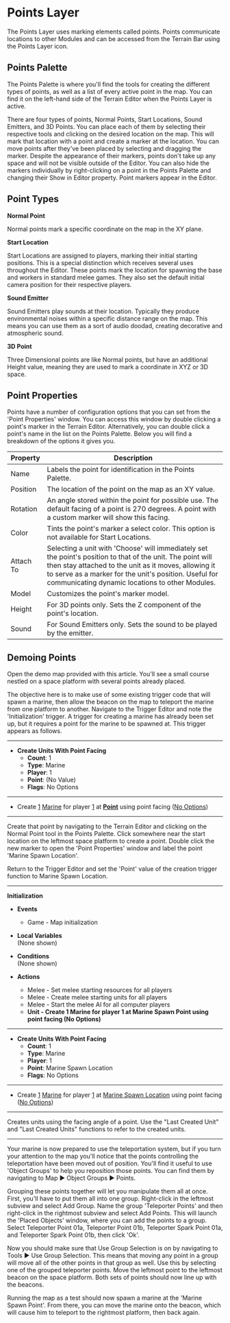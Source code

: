 # Points Layer

The Points Layer uses marking elements called points. Points communicate locations to other Modules and can be accessed from the Terrain Bar using the Points Layer icon.

## Points Palette

The Points Palette is where you'll find the tools for creating the different types of points, as well as a list of every active point in the map. You can find it on the left-hand side of the Terrain Editor when the Points Layer is active.

There are four types of points, Normal Points, Start Locations, Sound Emitters, and 3D Points. You can place each of them by selecting their respective tools and clicking on the desired location on the map. This will mark that location with a point and create a marker at the location. You can move points after they've been placed by selecting and dragging the marker. Despite the appearance of their markers, points don't take up any space and will not be visible outside of the Editor. You can also hide the markers individually by right-clicking on a point in the Points Palette and changing their Show in Editor property. Point markers appear in the Editor.

## Point Types

**Normal Point**

Normal points mark a specific coordinate on the map in the XY plane.

**Start Location**

Start Locations are assigned to players, marking their initial starting positions. This is a special distinction which receives several uses throughout the Editor. These points mark the location for spawning the base and workers in standard melee games. They also set the default initial camera position for their respective players.

**Sound Emitter**

Sound Emitters play sounds at their location. Typically they produce environmental noises within a specific distance range on the map. This means you can use them as a sort of audio doodad, creating decorative and atmospheric sound.

**3D Point**

Three Dimensional points are like Normal points, but have an additional Height value, meaning they are used to mark a coordinate in XYZ or 3D space.

## Point Properties

Points have a number of configuration options that you can set from the 'Point Properties' window. You can access this window by double clicking a point's marker in the Terrain Editor. Alternatively, you can double click a point's name in the list on the Points Palette. Below you will find a breakdown of the options it gives you.

| Property  | Description                                                                                                                                                                                                                                                                     |
| --------- | ------------------------------------------------------------------------------------------------------------------------------------------------------------------------------------------------------------------------------------------------------------------------------- |
| Name      | Labels the point for identification in the Points Palette.                                                                                                                                                                                                                      |
| Position  | The location of the point on the map as an XY value.                                                                                                                                                                                                                            |
| Rotation  | An angle stored within the point for possible use. The default facing of a point is 270 degrees. A point with a custom marker will show this facing.                                                                                                                            |
| Color     | Tints the point's marker a select color. This option is not available for Start Locations.                                                                                                                                                                                      |
| Attach To | Selecting a unit with 'Choose' will immediately set the point's position to that of the unit. The point will then stay attached to the unit as it moves, allowing it to serve as a marker for the unit's position. Useful for communicating dynamic locations to other Modules. |
| Model     | Customizes the point's marker model.                                                                                                                                                                                                                                            |
| Height    | For 3D points only. Sets the Z component of the point's location.                                                                                                                                                                                                               |
| Sound     | For Sound Emitters only. Sets the sound to be played by the emitter.                                                                                                                                                                                                            |

## Demoing Points

Open the demo map provided with this article. You'll see a small course nestled on a space platform with several points already placed.

The objective here is to make use of some existing trigger code that will spawn a marine, then allow the beacon on the map to teleport the marine from one platform to another. Navigate to the Trigger Editor and note the 'Initialization' trigger. A trigger for creating a marine has already been set up, but it requires a point for the marine to be spawned at. This trigger appears as follows.

-----------------------------------------------------------------------------------------------------

* **Create Units With Point Facing**
  * **Count**: 1
  * **Type**: Marine
  * **Player**: 1
  * **Point**: (No Value)
  * **Flags**: No Options

-----------------------------------------------------------------------------------------------------

* Create <u>1</u> <u>Marine</u> for player <u>1</u> at <u>**Point**</u> using point facing (<u>No Options</u>)

-----------------------------------------------------------------------------------------------------

Create that point by navigating to the Terrain Editor and clicking on the Normal Point tool in the Points Palette. Click somewhere near the start location on the leftmost space platform to create a point. Double click the new marker to open the 'Point Properties' window and label the point 'Marine Spawn Location'.

Return to the Trigger Editor and set the 'Point' value of the creation trigger function to Marine Spawn Location.

-----------------------------------------------------------------------------------------------------

**Initialization**
- **Events**  
  - Game - Map initialization

- **Local Variables**  
  (None shown)

- **Conditions**  
  (None shown)

- **Actions**
  - Melee - Set melee starting resources for all players
  - Melee - Create melee starting units for all players
  - Melee - Start the melee AI for all computer players
  - **Unit - Create 1 Marine for player 1 at Marine Spawn Point using point facing (No Options)**

-----------------------------------------------------------------------------------------------------

* **Create Units With Point Facing**
  * **Count**: 1
  * **Type**: Marine
  * **Player**: 1
  * **Point**: Marine Spawn Location
  * **Flags**: No Options

-----------------------------------------------------------------------------------------------------

* Create <u>1</u> <u>Marine</u> for player <u>1</u> at <u>Marine Spawn Location</u> using point facing (<u>No Options</u>)

-----------------------------------------------------------------------------------------------------

Creates units using the facing angle of a point. Use the \"Last Created Unit\" and \"Last Created Units\" functions to refer to the created units.

-----------------------------------------------------------------------------------------------------

Your marine is now prepared to use the teleportation system, but if you turn your attention to the map you'll notice that the points controlling the teleportation have been moved out of position. You'll find it useful to use 'Object Groups' to help you reposition those points. You can find them by navigating to Map ▶︎ Object Groups ▶︎ Points.

Grouping these points together will let you manipulate them all at once. First, you'll have to put them all into one group. Right-click in the leftmost subview and select Add Group. Name the group 'Teleporter Points' and then right-click in the rightmost subview and select Add Points. This will launch the 'Placed Objects' window, where you can add the points to a group. Select Teleporter Point 01a, Teleporter Point 01b, Teleporter Spark Point 01a, and Teleporter Spark Point 01b, then click 'Ok'.

Now you should make sure that Use Group Selection is on by navigating to Tools ▶︎ Use Group Selection. This means that moving any point in a group will move all of the other points in that group as well. Use this by selecting one of the grouped teleporter points. Move the leftmost point to the leftmost beacon on the space platform. Both sets of points should now line up with the beacons.

Running the map as a test should now spawn a marine at the 'Marine Spawn Point'. From there, you can move the marine onto the beacon, which will cause him to teleport to the rightmost platform, then back again.
